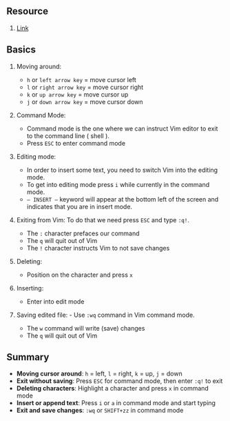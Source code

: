 ## Resource
1. [Link](https://linuxconfig.org/vim-tutorial)

## Basics
1. Moving around:
	- `h` or `left arrow key` = move cursor left
	- `l` or `right arrow key` = move cursor right
	- `k` or `up arrow key` = move cursor up
	- `j` or `down arrow key` = move cursor down
 2. Command Mode: 
	- Command mode is the one where we can instruct Vim editor to exit to the command line ( shell ).
	- Press `ESC` to enter command mode 
 3. Editing mode:
	- In order to insert some text, you need to switch Vim into the editing mode. 
	- To get into editing mode press `i` while currently in the command mode.
	- `— INSERT —` keyword will appear at the bottom left of the screen and indicates that you are in insert mode.
 
 3. Exiting from Vim: To do that we need press `ESC` and type `:q!`.
	- The `:` character prefaces our command
	- The `q` will quit out of Vim
	- The `!` character instructs Vim to not save changes
 
 4. Deleting:
	 - Position on the character and press `x`
  
 5. Inserting:
	 - Enter into edit mode

  6. Saving edited file:
	- Use `:wq` command in Vim command mode.
		- The `w` command will write (save) changes
		- The `q` will quit out of Vim

## Summary
- **Moving cursor around**: `h` = left, `l` = right, `k` = up, `j` = down
- **Exit without saving**: Press `ESC` for command mode, then enter `:q!` to exit
- **Deleting characters**: Highlight a character and press `x` in command mode
- **Insert or append text**: Press `i` or `a` in command mode and start typing
- **Exit and save changes**: `:wq` or `SHIFT+zz` in command mode
		  
